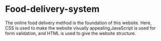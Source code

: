 # Food-delivery-system
The online food delivery method is the foundation of this website. Here, CSS is used to make the website visually appealing,JavaScript is used for form validation, and HTML is used to give the website structure.

